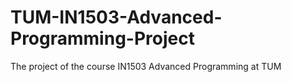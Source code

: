 # TUM-IN1503-Advanced-Programming-Project
The project of the course IN1503 Advanced Programming at TUM
